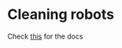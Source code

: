 # Cleaning robots

Check [this](https://github.com/samueldsr99/cleaning-robots/blob/master/docs/informe.pdf) for the docs